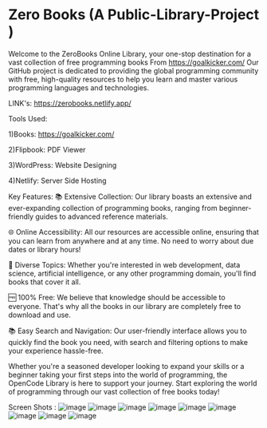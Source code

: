 # Zero Books (A Public-Library-Project )
Welcome to the ZeroBooks Online Library, your one-stop destination for a vast collection of free programming books From https://goalkicker.com/ Our GitHub project is dedicated to providing the global programming community with free, high-quality resources to help you learn and master various programming languages and technologies.

LINK's: https://zerobooks.netlify.app/

Tools Used:
 
  1)Books: https://goalkicker.com/
 
  2)Flipbook: PDF Viewer
 
  3)WordPress: Website Designing
 
  4)Netlify: Server Side Hosting

Key Features:
📚 Extensive Collection: Our library boasts an extensive and ever-expanding collection of programming books, ranging from beginner-friendly guides to advanced reference materials.

🌐 Online Accessibility: All our resources are accessible online, ensuring that you can learn from anywhere and at any time. No need to worry about due dates or library hours!

📖 Diverse Topics: Whether you're interested in web development, data science, artificial intelligence, or any other programming domain, you'll find books that cover it all.

🆓 100% Free: We believe that knowledge should be accessible to everyone. That's why all the books in our library are completely free to download and use.

📚 Easy Search and Navigation: Our user-friendly interface allows you to quickly find the book you need, with search and filtering options to make your experience hassle-free.

Whether you're a seasoned developer looking to expand your skills or a beginner taking your first steps into the world of programming, the OpenCode Library is here to support your journey. Start exploring the world of programming through our vast collection of free books today!

Screen Shots :
![image](https://github.com/Nikhilkolasani007/Zero-Books-A-Public-Library-Project-/assets/141309899/123d08cc-416b-45b0-85a7-95139c00859b)
![image](https://github.com/Nikhilkolasani007/Zero-Books-A-Public-Library-Project-/assets/141309899/e10d44c6-7af7-4911-9290-59f641f506ba)
![image](https://github.com/Nikhilkolasani007/Zero-Books-A-Public-Library-Project-/assets/141309899/6a6d09df-d624-4155-b530-20cdd5ed8639)
![image](https://github.com/Nikhilkolasani007/Zero-Books-A-Public-Library-Project-/assets/141309899/8a409e97-e847-4ecb-b54e-6920b87bb070)
![image](https://github.com/Nikhilkolasani007/Zero-Books-A-Public-Library-Project-/assets/141309899/e8bd0927-13b0-4aa8-839f-c84ad435674f)
![image](https://github.com/Nikhilkolasani007/Zero-Books-A-Public-Library-Project-/assets/141309899/546c5281-d5ef-4e0a-99b2-9dbfde6e4c8f)
![image](https://github.com/Nikhilkolasani007/Zero-Books-A-Public-Library-Project-/assets/141309899/7ae30dd2-1ae7-4406-9daa-cb9bdc7e81ef)
![image](https://github.com/Nikhilkolasani007/Zero-Books-A-Public-Library-Project-/assets/141309899/ab13b091-30d3-42bc-adf3-de17fb5166a3)
![image](https://github.com/Nikhilkolasani007/Zero-Books-A-Public-Library-Project-/assets/141309899/1b36cfb0-b856-4957-97de-162744313221)

